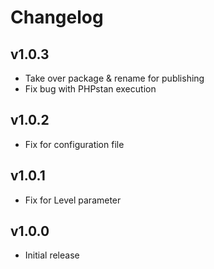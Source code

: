 # Changelog

## v1.0.3
- Take over package & rename for publishing
- Fix bug with PHPstan execution

## v1.0.2
- Fix for configuration file

## v1.0.1
- Fix for Level parameter

## v1.0.0

- Initial release
